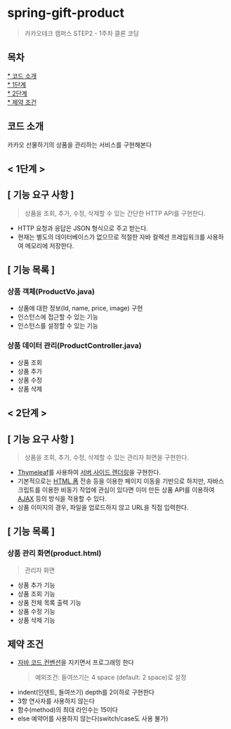 # spring-gift-product
> 카카오테크 캠퍼스 STEP2 - 1주차 클론 코딩

## 목차
[* 코드 소개](#코드-소개)<br>
[* 1단계](#-1단계-)<br>
[* 2단계](#-2단계-)<br>
[* 제약 조건](#제약-조건)<br>

## 코드 소개
카카오 선물하기의 상품을 관리하는 서비스를 구현해본다

## < 1단계 >
## [ 기능 요구 사항 ]
> 상품을 조회, 추가, 수정, 삭제할 수 있는 간단한 HTTP API를 구현한다.
- HTTP 요청과 응답은 JSON 형식으로 주고 받는다.
- 현재는 별도의 데이터베이스가 없으므로 적절한 자바 컬렉션 프레임워크를 사용하여 메모리에 저장한다.
## [ 기능 목록 ]
### 상품 객체(ProductVo.java)
- 상품에 대한 정보(Id, name, price, image) 구현
- 인스턴스에 접근할 수 있는 기능
- 인스턴스를 설정할 수 있는 기능
### 상품 데이터 관리(ProductController.java)
- 상품 조회
- 상품 추가
- 상품 수정
- 상품 삭제

## < 2단계 >
## [ 기능 요구 사항 ]
> 상품을 조회, 추가, 수정, 삭제할 수 있는 관리자 화면을 구현한다.
- [Thymeleaf](https://www.thymeleaf.org/)를 사용하여 [서버 사이드 렌더링](https://joshua1988.github.io/vue-camp/nuxt/ssr.html)을 구현한다.
- 기본적으로는 [HTML 폼](https://developer.mozilla.org/ko/docs/Learn/Forms) 전송 등을 이용한 페이지 이동을 기반으로 하지만, 자바스크립트를 이용한 비동기 작업에 관심이 있다면 이미 만든 상품 API를 이용하여 [AJAX](https://developer.mozilla.org/ko/docs/Glossary/AJAX) 등의 방식을 적용할 수 있다.
- 상품 이미지의 경우, 파일을 업로드하지 않고 URL을 직접 입력한다.
## [ 기능 목록 ]
### 상품 관리 화면(product.html)
> 관리자 화면
- 상품 추가 기능
- 상품 조회 기능
- 상품 전체 목록 출력 기능
- 상품 수정 기능
- 상품 삭제 기능
## 제약 조건
- [자바 코드 컨벤션](https://google.github.io/styleguide/javaguide.html)을 지키면서 프로그래밍 한다
  >예외조건: 들여쓰기는 4 space (default: 2 space)로 설정
- indent(인덴트, 들여쓰기) depth를 2이하로 구현한다
- 3항 연사자를 사용하지 않는다
- 함수(method)의 최대 라인수는 15이다
- else 예약어를 사용하지 않는다(switch/case도 사용 불가)